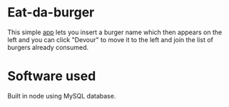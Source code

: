 # Eat-da-burger

This simple [app](https://eat-da-burger-mvc.herokuapp.com/) lets you insert a burger name which then appears on the left and you can click "Devour" to move it to the left and join the list of burgers already consumed.



# Software used

Built in node using MySQL database. 
